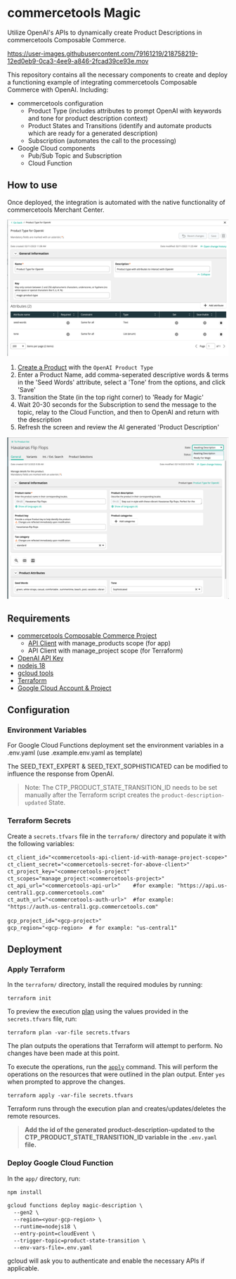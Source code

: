 # commercetools Magic
Utilize OpenAI's APIs to dynamically create Product Descriptions in commercetools Composable Commerce.

https://user-images.githubusercontent.com/79161219/218758219-12ed0eb9-0ca3-4ee9-a846-2fcad39ce93e.mov


This repository contains all the necessary components to create and deploy a functioning example of integrating commercetools Composable Commerce with OpenAI. Including:
- commercetools configuration
  - Product Type (includes attributes to prompt OpenAI with keywords and tone for product description context)
  - Product States and Transitions (identify and automate products which are ready for a generated description)
  - Subscription (automates the call to the processing)
- Google Cloud components
  - Pub/Sub Topic and Subscription
  - Cloud Function

## How to use
Once deployed, the integration is automated with the native functionality of commercetools Merchant Center.

![Product Type](assets/OpenAI-Product-Type.png)

1. [Create a Product](https://docs.commercetools.com/merchant-center/product-list) with the `OpenAI Product Type`
2. Enter a Product Name, add comma-seperated descriptive words & terms in the 'Seed Words' attribute, select a 'Tone' from the options, and click 'Save'
3. Transition the State (in the top right corner) to 'Ready for Magic'
4. Wait 20-30 seconds for the Subscription to send the message to the topic, relay to the Cloud Function, and then to OpenAI and return with the description
5. Refresh the screen and review the AI generated 'Product Description'

![Example Product](assets/Example-Product.png)

## Requirements
- [commercetools Composable Commerce Project](https://docs.commercetools.com/getting-started/)
  - [API Client](https://docs.commercetools.com/getting-started/create-api-client) with manage_products scope (for app)
  - API Client with manage_project scope (for Terraform)
- [OpenAI API Key](https://help.openai.com/en/articles/4936850-where-do-i-find-my-secret-api-key)
- [nodejs 18](https://nodejs.org/en/download/)
- [gcloud tools](https://cloud.google.com/sdk/docs/install)
- [Terraform](https://developer.hashicorp.com/terraform/tutorials/aws-get-started/install-cli)
- [Google Cloud Account & Project](https://console.cloud.google.com/)


## Configuration
### Environment Variables
For Google Cloud Functions deployment set the environment variables in a .env.yaml (use .example.env.yaml as template)

The SEED_TEXT_EXPERT & SEED_TEXT_SOPHISTICATED can be modified to influence the response from OpenAI.

> Note: The CTP_PRODUCT_STATE_TRANSITION_ID needs to be set manually after the Terraform script creates the `product-description-updated` State.


### Terraform Secrets
Create a `secrets.tfvars` file in the `terraform/` directory and populate it with the following variables:
```
ct_client_id="<commercetools-api-client-id-with-manage-project-scope>"
ct_client_secret="<commercetools-secret-for-above-client>"
ct_project_key="<commercetools-project"
ct_scopes="manage_project:<commercetools-project>"
ct_api_url="<commercetools-api-url>"    #for example: "https://api.us-central1.gcp.commercetools.com"
ct_auth_url="<commercetools-auth-url>"  #for example: "https://auth.us-central1.gcp.commercetools.com"

gcp_project_id="<gcp-project>"
gcp_region="<gcp-region>  # for example: "us-central1"
```

## Deployment

### Apply Terraform 

In the `terraform/` directory, install the required modules by running:

```console
terraform init
```

To preview the execution [plan](https://www.terraform.io/docs/cli/commands/plan.html) using the values provided in the `secrets.tfvars` file, run:

```console
terraform plan -var-file secrets.tfvars
```

The plan outputs the operations that Terraform will attempt to perform. No changes have been made at this point.

To execute the operations, run the [`apply`](https://www.terraform.io/docs/cli/commands/apply.html) command. This will perform the operations on the resources that were outlined in the plan output. Enter `yes` when prompted to approve the changes.

```console
terraform apply -var-file secrets.tfvars
```

Terraform runs through the execution plan and creates/updates/deletes the remote resources. 

> **Add the id of the generated product-description-updated to the CTP_PRODUCT_STATE_TRANSITION_ID variable in the `.env.yaml` file.**

### Deploy Google Cloud Function

In the `app/` directory, run:
```console
npm install
```

```
gcloud functions deploy magic-description \
  --gen2 \
  --region=<your-gcp-region> \
  --runtime=nodejs18 \
  --entry-point=cloudEvent \
  --trigger-topic=product-state-transition \
  --env-vars-file=.env.yaml
```

gcloud will ask you to authenticate and enable the necessary APIs if applicable.
